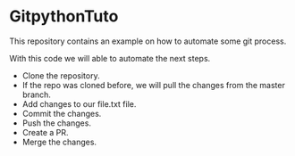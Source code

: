 # GitpythonTuto

This repository contains an example on how to automate some git process.

With this code we will able to automate the next steps.

- Clone the repository.
- If the repo was cloned before, we will pull the changes from the master branch.
- Add changes to our file.txt file.
- Commit the changes.
- Push the changes.
- Create a PR.
- Merge the changes.
